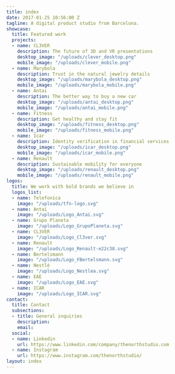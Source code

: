 ```yaml
---
title: index
date: 2017-01-25 10:56:00 Z
tagline: A digital product studio from Barcelona.
showcase:
  title: Featured work
  projects:
  - name: CL3VER
    description: The future of 3D and VR presentations
    desktop_image: "/uploads/clever_desktop.png"
    mobile_image: "/uploads/clever_mobile.png"
  - name: Marybola
    description: Trust in the natural jewelry details
    desktop_image: "/uploads/marybola_desktop.png"
    mobile_image: "/uploads/marybola_mobile.png"
  - name: Antai
    description: The better way to buy a new car
    desktop_image: "/uploads/antai_desktop.png"
    mobile_image: "/uploads/antai_mobile.png"
  - name: Fitness
    description: Get healthy and stay fit
    desktop_image: "/uploads/fitness_desktop.png"
    mobile_image: "/uploads/fitness_mobile.png"
  - name: Icar
    description: Identity verification in financial services
    desktop_image: "/uploads/icar_desktop.png"
    mobile_image: "/uploads/icar_mobile.png"
  - name: Renault
    description: Sustainable mobility for everyone
    desktop_image: "/uploads/renault_desktop.png"
    mobile_image: "/uploads/renault_mobile.png"
logos:
  title: We work with bold brands we believe in
  logos_list:
  - name: Telefonica
    image: "/uploads/tfn-logo.svg"
  - name: Antai
    image: "/uploads/Logo_Antai.svg"
  - name: Grupo Planeta
    image: "/uploads/Logo_GrupoPlaneta.svg"
  - name: CL3VER
    image: "/uploads/Logo_Cl3ver.svg"
  - name: Renault
    image: "/uploads/Logo_Renault-e22c38.svg"
  - name: Bertelsmann
    image: "/uploads/Logo_FBertelsmann.svg"
  - name: Nestlé
    image: "/uploads/Logo_Nestlea.svg"
  - name: EAE
    image: "/uploads/Logo_EAE.svg"
  - name: ICAR
    image: "/uploads/Logo_ICAR.svg"
contact:
  title: Contact
  subsections:
  - title: General inquiries
    description: 
    email: 
  social:
  - name: Linkedin
    url: https://www.linkedin.com/company/thenorthstudio.com
  - name: Instagram
    url: https://www.instagram.com/thenorthstudio/
layout: index
---
```


